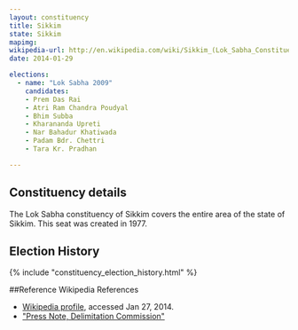 ```yaml
---
layout: constituency
title: Sikkim
state: Sikkim
mapimg: 
wikipedia-url: http://en.wikipedia.com/wiki/Sikkim_(Lok_Sabha_Constituency)
date: 2014-01-29

elections: 
  - name: "Lok Sabha 2009"
    candidates: 
    - Prem Das Rai 
    - Atri Ram Chandra Poudyal 
    - Bhim Subba 
    - Kharananda Upreti 
    - Nar Bahadur Khatiwada 
    - Padam Bdr. Chettri 
    - Tara Kr. Pradhan 

---
```

## Constituency details
The Lok Sabha constituency of Sikkim covers the entire area of the state of Sikkim. This seat was created in 1977.




## Election History
{% include "constituency_election_history.html" %}

##Reference
Wikipedia References
- [Wikipedia profile]({{page.profile.wikipedia}}), accessed Jan 27, 2014.
- ["Press Note, Delimitation Commission"][wiki1]

[wiki1]: http://www.delimitation-india.com/Final_Publications/Sikkim/Final_Order_Notification%20.pdf
